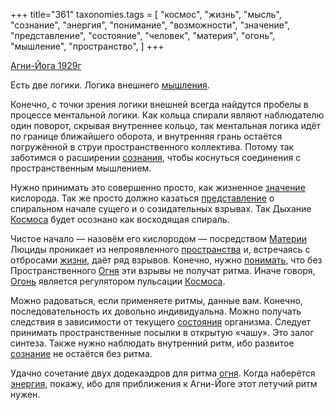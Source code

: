 +++
title="361"
taxonomies.tags = [
 "космос",
 "жизнь",
 "мысль",
 "сознание",
 "энергия",
 "понимание",
 "возможности",
 "значение",
 "представление",
 "состояние",
 "человек",
 "материя",
 "огонь",
 "мышление",
 "пространство",
]
+++

[Агни-Йога 1929г](/agni/1929)

Есть две логики. Логика внешнего [мышления](/tags/мысль).   

Конечно, с точки зрения логики внешней всегда найдутся пробелы в процессе ментальной логики. Как кольца спирали являют наблюдателю один поворот, скрывая внутреннее кольцо, так ментальная логика идёт по границе ближайшего оборота, и внутренняя грань остаётся погружённой в струи пространственного коллектива. Потому так заботимся о расширении [сознания](/tags/сознание), чтобы коснуться соединения с пространственным мышлением.   

Нужно принимать это совершенно просто, как жизненное [значение](/tags/значение) кислорода. Так же просто должно казаться [представление](/tags/представление) о спиральном начале сущего и о созидательных взрывах. Так Дыхание [Космоса](/tags/космос) будет осознано как восходящая спираль.   

Чистое начало — назовём его кислородом — посредством [Материи](/tags/материя) Люциды проникает из непроявленного [пространства](/tags/пространство) и, встречаясь с отбросами [жизни](/tags/жизнь), даёт ряд взрывов. Конечно, нужно [понимать](/tags/понимание), что без Пространственного [Огня](/tags/огонь) эти взрывы не получат ритма. Иначе говоря, [Огонь](/tags/огонь) является регулятором пульсации [Космоса](/tags/космос).   

Можно радоваться, если применяете ритмы, данные вам. Конечно, последовательность их довольно индивидуальна. Можно получать следствия в зависимости от текущего [состояния](/tags/состояние) организма. Следует принимать пространственные посылки в открытую «чашу». Это залог синтеза. Также нужно наблюдать внутренний ритм, ибо развитое [сознание](/tags/сознание) не остаётся без ритма.   

Удачно сочетание двух додекаэдров для ритма [огня](/tags/огонь). Когда наберётся [энергия](/tags/энергия), покажу, ибо для приближения к Агни-Йоге этот летучий ритм нужен.